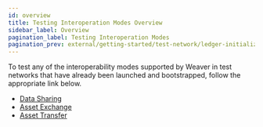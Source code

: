 ```yaml
---
id: overview
title: Testing Interoperation Modes Overview
sidebar_label: Overview
pagination_label: Testing Interoperation Modes
pagination_prev: external/getting-started/test-network/ledger-initialization
---
```


<!--
 Copyright IBM Corp. All Rights Reserved.

 SPDX-License-Identifier: CC-BY-4.0
 -->

To test any of the interoperability modes supported by Weaver in test networks that have already been launched and bootstrapped, follow the appropriate link below.

* [Data Sharing](./data-sharing.md)
* [Asset Exchange](./asset-exchange.md)
* [Asset Transfer](./asset-transfer.md)
